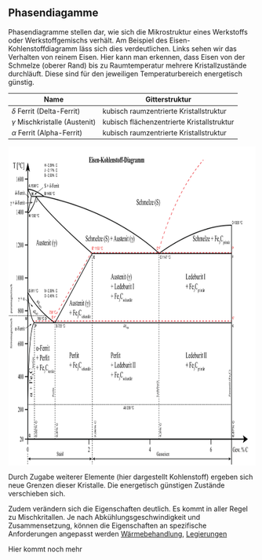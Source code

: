 ## Phasendiagamme

Phasendiagramme stellen dar, wie sich die Mikrostruktur eines Werkstoffs oder Werkstoffgemischs verhält. Am Beispiel des Eisen-Kohlenstoffdiagramm läss sich dies verdeutlichen. Links sehen wir das Verhalten von reinem Eisen. Hier kann man erkennen, dass Eisen von der Schmelze (oberer Rand) bis zu Raumtemperatur mehrere Kristallzustände durchläuft. Diese sind für den jeweiligen Temperaturbereich energetisch günstig.

| Name | Gitterstruktur |
|---|---|
|$\delta$ Ferrit (Delta-Ferrit)| kubisch raumzentrierte Kristallstruktur|
| $\gamma$ Mischkristalle (Austenit)| kubisch flächenzentrierte Kristallstruktur|
|$\alpha$ Ferrit (Alpha-Ferrit) | kubisch raumzentrierte Kristallstruktur|

<a href="https://de.wikipedia.org/wiki/Eisen-Kohlenstoff-Diagramm#/media/Datei:Eisen_Kohlenstoff_Diagramm_Deutsch.svg"><img src="../Figures/EisenKohlenstoffDiagramm.svg" alt="Eisen-Kohlenstoffdiagramm" style="height:650px;width:auto;vertical-align: top;background-color:transparent;"></a>

Durch Zugabe weiterer Elemente (hier dargestellt Kohlenstoff) ergeben sich neue Grenzen dieser Kristalle. Die energetisch günstigen Zustände verschieben sich.

Zudem verändern sich die Eigenschaften deutlich. Es kommt in aller Regel zu Mischkritallen. Je nach Abkühlungsgeschwindigkeit und Zusammensetzung, können die Eigenschaften an spezifische Anforderungen angepasst werden [Wärmebehandlung](), [Legierungen]()

Hier kommt noch mehr

